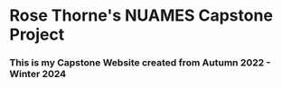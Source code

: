 # Rose Thorne's NUAMES Capstone Project
### This is my Capstone Website created from Autumn 2022 - Winter 2024

